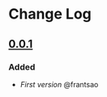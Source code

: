 # Change Log

## [0.0.1](https://github.com/frantsao/myshift2teams/tree/0.0.1)
### Added
- *First version* @frantsao
